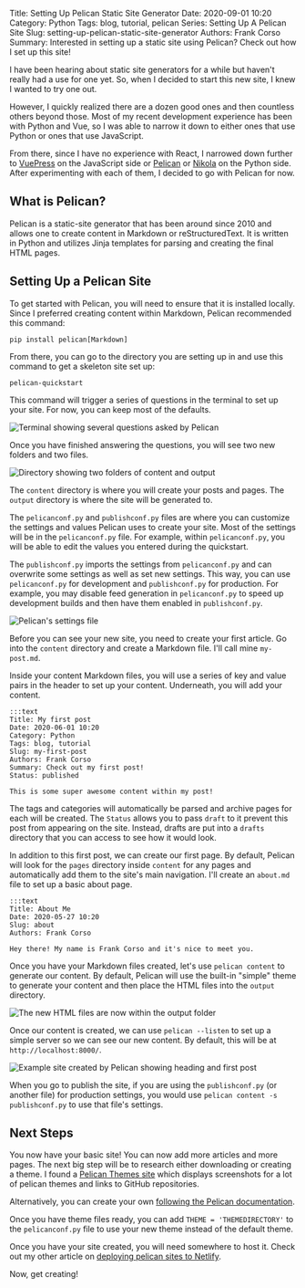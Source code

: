 Title: Setting Up Pelican Static Site Generator
Date: 2020-09-01 10:20
Category: Python
Tags: blog, tutorial, pelican
Series: Setting Up A Pelican Site
Slug: setting-up-pelican-static-site-generator
Authors: Frank Corso
Summary: Interested in setting up a static site using Pelican? Check out how I set up this site!

I have been hearing about static site generators for a while but haven't really had a use for one yet. So, when I decided to start this new site, I knew I wanted to try one out.

However, I quickly realized there are a dozen good ones and then countless others beyond those. Most of my recent development experience has been with Python and Vue, so I was able to narrow it down to either ones that use Python or ones that use JavaScript.

From there, since I have no experience with React, I narrowed down further to [VuePress](https://vuepress.vuejs.org) on the JavaScript side or [Pelican](https://blog.getpelican.com) or [Nikola](https://getnikola.com) on the Python side. After experimenting with each of them, I decided to go with Pelican for now.

## What is Pelican?
Pelican is a static-site generator that has been around since 2010 and allows one to create content in Markdown or reStructuredText. It is written in Python and utilizes Jinja templates for parsing and creating the final HTML pages.

## Setting Up a Pelican Site
To get started with Pelican, you will need to ensure that it is installed locally. Since I preferred creating content within Markdown, Pelican recommended this command:

`pip install pelican[Markdown]`

From there, you can go to the directory you are setting up in and use this command to get a skeleton site set up:

`pelican-quickstart`

This command will trigger a series of questions in the terminal to set up your site. For now, you can keep most of the defaults.

![Terminal showing several questions asked by Pelican]({static}/images/setting-up-pelican-static-site-generator/pelican-quickstart-questions.png)

Once you have finished answering the questions, you will see two new folders and two files.

![Directory showing two folders of content and output]({static}/images/setting-up-pelican-static-site-generator/pelican-quickstart-structure.png)

The `content` directory is where you will create your posts and pages. The `output` directory is where the site will be generated to.

The `pelicanconf.py` and `publishconf.py` files are where you can customize the settings and values Pelican uses to create your site. Most of the settings will be in the `pelicanconf.py` file. For example, within `pelicanconf.py`, you will be able to edit the values you entered during the quickstart. 

The `publishconf.py` imports the settings from `pelicanconf.py` and can overwrite some settings as well as set new settings. This way, you can use `pelicanconf.py` for development and `publishconf.py` for production. For example, you may disable feed generation in `pelicanconf.py` to speed up development builds and then have them enabled in `publishconf.py`.

![Pelican's settings file]({static}/images/setting-up-pelican-static-site-generator/pelican-pelicanconf-example.png)

Before you can see your new site, you need to create your first article. Go into the `content` directory and create a Markdown file. I'll call mine `my-post.md`.

Inside your content Markdown files, you will use a series of key and value pairs in the header to set up your content. Underneath, you will add your content.

```
:::text
Title: My first post
Date: 2020-06-01 10:20
Category: Python
Tags: blog, tutorial
Slug: my-first-post
Authors: Frank Corso
Summary: Check out my first post!
Status: published

This is some super awesome content within my post!
```

The tags and categories will automatically be parsed and archive pages for each will be created. The `Status` allows you to pass `draft` to it prevent this post from appearing on the site. Instead, drafts are put into a `drafts` directory that you can access to see how it would look.

In addition to this first post, we can create our first page. By default, Pelican will look for the `pages` directory inside `content` for any pages and automatically add them to the site's main navigation. I'll create an `about.md` file to set up a basic about page.

```
:::text
Title: About Me
Date: 2020-05-27 10:20
Slug: about
Authors: Frank Corso

Hey there! My name is Frank Corso and it's nice to meet you.
```

Once you have your Markdown files created, let's use `pelican content` to generate our content. By default, Pelican will use the built-in "simple" theme to generate your content and then place the HTML files into the `output` directory.

![The new HTML files are now within the output folder]({static}/images/setting-up-pelican-static-site-generator/pelican-site-output.png)

Once our content is created, we can use `pelican --listen` to set up a simple server so we can see our new content. By default, this will be at ` http://localhost:8000/`.

![Example site created by Pelican showing heading and first post]({static}/images/setting-up-pelican-static-site-generator/pelican-example-preview.png)

When you go to publish the site, if you are using the `publishconf.py` (or another file) for production settings, you would use `pelican content -s publishconf.py` to use that file's settings.

## Next Steps
You now have your basic site! You can now add more articles and more pages. The next big step will be to research either downloading or creating a theme. I found a [Pelican Themes site](http://pelicanthemes.com) which displays screenshots for a lot of pelican themes and links to GitHub repositories.

Alternatively, you can create your own [following the Pelican documentation](https://docs.getpelican.com/en/stable/themes.html).

Once you have theme files ready, you can add `THEME = 'THEMEDIRECTORY'` to the `pelicanconf.py` file to use your new theme instead of the default theme.

Once you have your site created, you will need somewhere to host it. Check out my other article on [deploying pelican sites to Netlify]({filename}/2020-10-25-deploying-pelican-netlify.md).

Now, get creating!